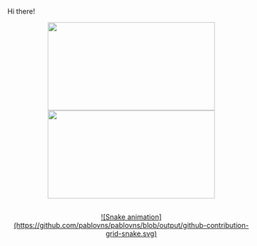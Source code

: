 Hi there!

<div align="center">
  <a href="https://github.com/pablovns">
  <img height="180em" width="340em" src="https://github-readme-stats.vercel.app/api?username=pablovns&show_icons=true&theme=dark&include_all_commits=true&count_private=true"/>
  <img height="180em" width="340em" src="https://github-readme-stats.vercel.app/api/top-langs/?username=pablovns&layout=compact&langs_count=7&theme=dark"/>
</div>
  

##

<div align="center">
![Snake animation](https://github.com/pablovns/pablovns/blob/output/github-contribution-grid-snake.svg)
</div>
